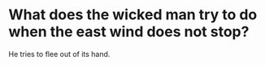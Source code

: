 # What does the wicked man try to do when the east wind does not stop?

He tries to flee out of its hand.
